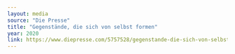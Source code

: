 ```yaml
---
layout: media
source: "Die Presse"
title: "Gegenstände, die sich von selbst formen"
year: 2020
link: https://www.diepresse.com/5757528/gegenstande-die-sich-von-selbst-formen
---
```

